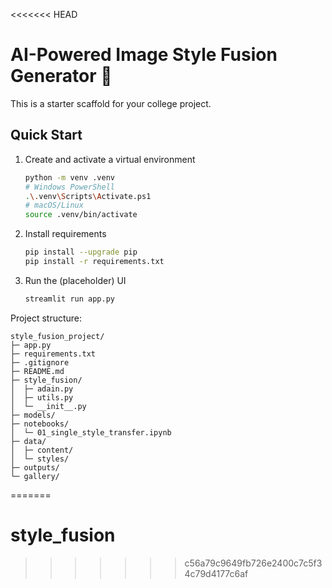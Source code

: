 <<<<<<< HEAD
# AI-Powered Image Style Fusion Generator 🎨

This is a starter scaffold for your college project.

## Quick Start
1. Create and activate a virtual environment
   ```bash
   python -m venv .venv
   # Windows PowerShell
   .\.venv\Scripts\Activate.ps1
   # macOS/Linux
   source .venv/bin/activate
   ```

2. Install requirements
   ```bash
   pip install --upgrade pip
   pip install -r requirements.txt
   ```

3. Run the (placeholder) UI
   ```bash
   streamlit run app.py
   ```

Project structure:
```
style_fusion_project/
├─ app.py
├─ requirements.txt
├─ .gitignore
├─ README.md
├─ style_fusion/
│  ├─ adain.py
│  ├─ utils.py
│  └─ __init__.py
├─ models/
├─ notebooks/
│  └─ 01_single_style_transfer.ipynb
├─ data/
│  ├─ content/
│  └─ styles/
├─ outputs/
└─ gallery/
```
=======
# style_fusion
>>>>>>> c56a79c9649fb726e2400c7c5f34c79d4177c6af
